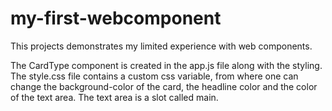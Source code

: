 # my-first-webcomponent

This projects demonstrates my limited experience with web components. 


The CardType component is created in the app.js file along with the styling. 
The style.css file contains a custom css variable, from where one can change the background-color of the card, the headline color and the color of the text area. The text area is a slot called main.